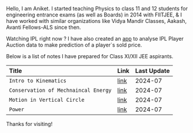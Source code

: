 Hello, I am Aniket. I started teaching Physics to class 11 and 12 students for engineering entrance exams (as well 
as Boards) in 2014 with FIITJEE, & I have worked with similar organizations like Vidya Mandir Classes, Aakash, Avanti Fellows-ALS since then.

Watching IPL right now ? I have also created an [app](https://aniketm117-regression-model-web-app-main-2lx3jl.streamlit.app/) to analyse IPL Player Auction data to make prediction of a player`s sold price.

Below is a list of notes I have prepared for Class XI/XII JEE aspirants.

<table>
  <thead>
    <tr>
      <th style="text-align: left">Title</th>
      <th style="text-align: left">Link</th>
      <th style="text-align: left">Last Update</th>
    </tr>
  </thead>
  <tbody>
    <tr>
      <td style="text-align: left"><code class="language-plaintext highlighter-rouge">Intro to Kinematics</code></td>
      <td style="text-align: left"><a href = "https://aniketm117.github.io/github-pages-with-jekyll/2020/06/24/intro-to-kinematics.html">link</a></td>
      <td style="text-align: left">2024-07</td>
    </tr>
    <tr>
      <td style="text-align: left"><code class="language-plaintext highlighter-rouge">Conservation of Mechnaincal Energy</code></td>
      <td style="text-align: left"><a href = "https://aniketm117.github.io/github-pages-with-jekyll/2020/06/24/intro-to-kinematics.html">link</a></td>
      <td style="text-align: left">2024-07</td>
    </tr>
    <tr>
      <td style="text-align: left"><code class="language-plaintext highlighter-rouge">Motion in Vertical Circle</code></td>
      <td style="text-align: left"><a href = "https://aniketm117.github.io/github-pages-with-jekyll/2020/06/24/intro-to-kinematics.html">link</a></td>
      <td style="text-align: left">2024-07</td>
    </tr>
    <tr>
      <td style="text-align: left"><code class="language-plaintext highlighter-rouge">Power</code></td>
      <td style="text-align: left"><a href = "https://aniketm117.github.io/github-pages-with-jekyll/2020/06/24/intro-to-kinematics.html">link</a></td>
      <td style="text-align: left">2024-07</td>
    </tr>
  </tbody>
</table>

Thanks for visiting!
